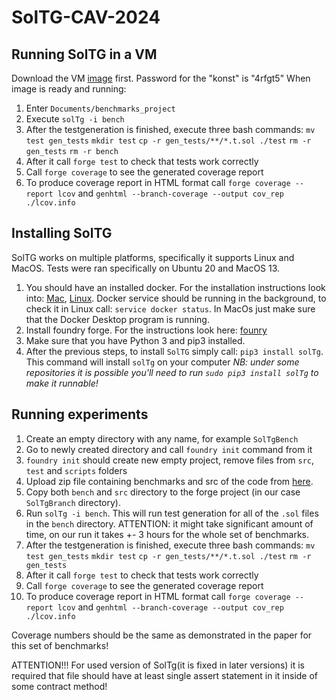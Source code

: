 # SolTG-CAV-2024

## Running SolTG in a VM

Download the VM [image](https://drive.google.com/file/d/1CuLUldD1-wPW-SGS8xSw5qsAWu7z_7Xz/view?usp=sharing) first. Password for the "konst" is "4rfgt5"
When image is ready and running:
1. Enter `Documents/benchmarks_project`
2. Execute `solTg -i bench`
3. After the testgeneration is finished, execute three bash commands:
   ```mv test gen_tests```
   ```mkdir test```
   ```cp -r gen_tests/**/*.t.sol ./test```
   ```rm -r gen_tests```
   ```rm -r bench```
4. After it call  `forge test` to check that tests work correctly
5. Call  `forge coverage` to see the generated coverage report
6. To produce coverage report in HTML format call `forge coverage --report lcov` and `genhtml --branch-coverage --output cov_rep ./lcov.info`


## Installing SolTG

SolTG works on multiple platforms, specifically it supports Linux and MacOS. Tests were ran specifically on Ubuntu 20 and MacOS 13.

1. You should have an installed docker. For the installation instructions look into: [Mac](https://docs.docker.com/desktop/install/mac-install/), [Linux](https://docs.docker.com/desktop/install/linux-install/). Docker service should be running
in the background, to check it in Linux call: ```service docker status```. In MacOs just make sure that the Docker Desktop program is running.
2. Install foundry forge. For the instructions look here: [founry](https://book.getfoundry.sh/getting-started/installation)
3. Make sure that you have Python 3 and pip3 installed.
4. After the previous steps, to install `SolTG` simply call: ```pip3 install solTg```. This command will install `solTg` on your computer
*NB: under some repositories it is possible you'll need to run ```sudo pip3 install solTg``` to make it runnable!*

## Running experiments

1. Create an empty directory with any name, for example `SolTgBench`
2. Go to newly created directory and call `foundry init` command from it
3. `foundry init` should create new empty project, remove files from `src`, `test` and `scripts` folders
4. Upload zip file containing benchmarks and src of the code from [here](https://drive.google.com/file/d/1WVtRMnjzNDhd96LZRsLjcNJnXsiDlhtF/view?usp=sharing).
5. Copy both `bench` and `src` directory to the forge project (in our case `SolTgBranch` directory).
6. Run `solTg -i bench`. This will run test generation for all of the `.sol` files in the `bench` directory. ATTENTION: it might take significant amount of time, on our run it takes +- 3 hours for the whole set of benchmarks.
7. After the testgeneration is finished, execute three bash commands:
   ```mv test gen_tests```
   ```mkdir test```
   ```cp -r gen_tests/**/*.t.sol ./test```
   ```rm -r gen_tests```
9. After it call  `forge test` to check that tests work correctly
10. Call  `forge coverage` to see the generated coverage report
11. To produce coverage report in HTML format call `forge coverage --report lcov` and `genhtml --branch-coverage --output cov_rep ./lcov.info`

Coverage numbers should be the same as demonstrated in the paper for this set of benchmarks!

ATTENTION!!! For used version of SolTg(it is fixed in later versions) it is required that file should have at least single assert statement in it inside of some contract method!

